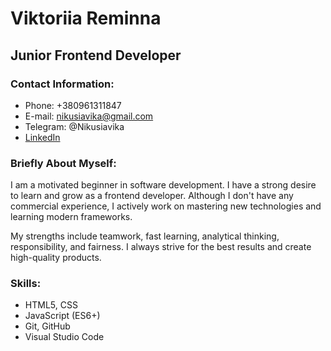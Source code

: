 # Viktoriia Reminna

## Junior Frontend Developer

### Contact Information:

- Phone: +380961311847
- E-mail: nikusiavika@gmail.com
- Telegram: @Nikusiavika
- [LinkedIn](https://www.linkedin.com/in/viktoria-reminna-870b51264)

### Briefly About Myself:

I am a motivated beginner in software development. I have a strong desire to
learn and grow as a frontend developer. Although I don't have any commercial
experience, I actively work on mastering new technologies and learning modern
frameworks.

My strengths include teamwork, fast learning, analytical thinking,
responsibility, and fairness. I always strive for the best results and create
high-quality products.

### Skills:

- HTML5, CSS
- JavaScript (ES6+)
- Git, GitHub
- Visual Studio Code

